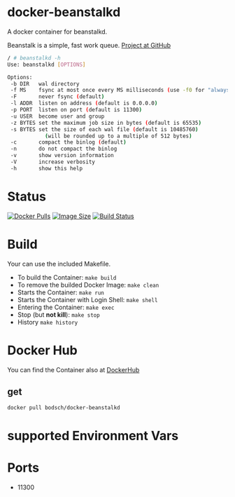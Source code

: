 # docker-beanstalkd

A docker container for beanstalkd.

Beanstalk is a simple, fast work queue. [Project at GitHub](http://kr.github.io/beanstalkd/)


```bash
/ # beanstalkd -h
Use: beanstalkd [OPTIONS]

Options:
 -b DIR   wal directory
 -f MS    fsync at most once every MS milliseconds (use -f0 for "always fsync")
 -F       never fsync (default)
 -l ADDR  listen on address (default is 0.0.0.0)
 -p PORT  listen on port (default is 11300)
 -u USER  become user and group
 -z BYTES set the maximum job size in bytes (default is 65535)
 -s BYTES set the size of each wal file (default is 10485760)
            (will be rounded up to a multiple of 512 bytes)
 -c       compact the binlog (default)
 -n       do not compact the binlog
 -v       show version information
 -V       increase verbosity
 -h       show this help
```


# Status

[![Docker Pulls](https://img.shields.io/docker/pulls/bodsch/docker-beanstalkd.svg)][hub]
[![Image Size](https://images.microbadger.com/badges/image/bodsch/docker-beanstalkd.svg)][microbadger]
[![Build Status](https://travis-ci.org/bodsch/docker-beanstalkd.svg)][travis]

[hub]: https://hub.docker.com/r/bodsch/docker-beanstalkd/
[microbadger]: https://microbadger.com/images/bodsch/docker-beanstalkd
[travis]: https://travis-ci.org/bodsch/docker-beanstalkd


# Build

Your can use the included Makefile.

- To build the Container: `make build`
- To remove the builded Docker Image: `make clean`
- Starts the Container: `make run`
- Starts the Container with Login Shell: `make shell`
- Entering the Container: `make exec`
- Stop (but **not kill**): `make stop`
- History `make history`


# Docker Hub

You can find the Container also at  [DockerHub](https://hub.docker.com/r/bodsch/docker-beanstalkd)

## get

    docker pull bodsch/docker-beanstalkd


# supported Environment Vars



# Ports

- 11300

